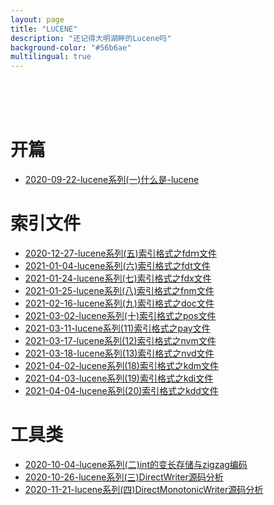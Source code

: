 ```yaml
---
layout: page
title: "LUCENE"
description: "还记得大明湖畔的Lucene吗"
background-color: "#56b6ae"
multilingual: true
---
```

<br/>
<br/>

<br/>

# 开篇

*  [2020-09-22-lucene系列(一)什么是-lucene](http://huyan.couplecoders.tech/lucene/%E6%90%9C%E7%B4%A2/2020/09/22/lucene%E7%B3%BB%E5%88%97(%E4%B8%80)%E4%BB%80%E4%B9%88%E6%98%AF-lucene/)


# 索引文件


* [2020-12-27-lucene系列(五)索引格式之fdｍ文件](http://huyan.couplecoders.tech/lucene/%E6%90%9C%E7%B4%A2%EF%BC%8C%E7%B4%A2%E5%BC%95%E6%96%87%E4%BB%B6/2020/12/27/lucene%E7%B3%BB%E5%88%97(%E4%BA%94)%E7%B4%A2%E5%BC%95%E6%A0%BC%E5%BC%8F%E4%B9%8Bfd%EF%BD%8D%E6%96%87%E4%BB%B6/)
* [2021-01-04-lucene系列(六)索引格式之fdt文件](http://huyan.couplecoders.tech/lucene/%E6%90%9C%E7%B4%A2%EF%BC%8C%E7%B4%A2%E5%BC%95%E6%96%87%E4%BB%B6/2021/01/04/lucene%E7%B3%BB%E5%88%97(%E5%85%AD)%E7%B4%A2%E5%BC%95%E6%A0%BC%E5%BC%8F%E4%B9%8Bfdt%E6%96%87%E4%BB%B6/)
* [2021-01-24-lucene系列(七)索引格式之fdx文件](http://huyan.couplecoders.tech/lucene/%E6%90%9C%E7%B4%A2/2021/01/24/lucene%E7%B3%BB%E5%88%97(%E4%B8%83)%E7%B4%A2%E5%BC%95%E6%A0%BC%E5%BC%8F%E4%B9%8Bfdx%E6%96%87%E4%BB%B6/)
* [2021-01-25-lucene系列(八)索引格式之fnm文件](http://huyan.couplecoders.tech/lucene/%E6%90%9C%E7%B4%A2/%E7%B4%A2%E5%BC%95%E6%96%87%E4%BB%B6/2021/01/25/lucene%E7%B3%BB%E5%88%97(%E5%85%AB)%E7%B4%A2%E5%BC%95%E6%A0%BC%E5%BC%8F%E4%B9%8Bfnm%E6%96%87%E4%BB%B6/)
* [2021-02-16-lucene系列(九)索引格式之doc文件](http://huyan.couplecoders.tech/lucene/%E6%90%9C%E7%B4%A2/%E7%B4%A2%E5%BC%95%E6%96%87%E4%BB%B6/2021/02/16/lucene%E7%B3%BB%E5%88%97(%E4%B9%9D)%E7%B4%A2%E5%BC%95%E6%A0%BC%E5%BC%8F%E4%B9%8Bdoc%E6%96%87%E4%BB%B6/)
* [2021-03-02-lucene系列(十)索引格式之pos文件](http://huyan.couplecoders.tech/lucene/%E6%90%9C%E7%B4%A2/%E7%B4%A2%E5%BC%95%E6%96%87%E4%BB%B6/2021/03/02/lucene%E7%B3%BB%E5%88%97(%E5%8D%81)%E7%B4%A2%E5%BC%95%E6%A0%BC%E5%BC%8F%E4%B9%8Bpos%E6%96%87%E4%BB%B6/)
* [2021-03-11-lucene系列(11)索引格式之pay文件](http://huyan.couplecoders.tech/lucene/%E6%90%9C%E7%B4%A2/%E7%B4%A2%E5%BC%95%E6%96%87%E4%BB%B6/2021/03/11/lucene%E7%B3%BB%E5%88%97(11)%E7%B4%A2%E5%BC%95%E6%A0%BC%E5%BC%8F%E4%B9%8Bpay%E6%96%87%E4%BB%B6/)
* [2021-03-17-lucene系列(12)索引格式之nvm文件](http://huyan.couplecoders.tech/lucene/%E6%90%9C%E7%B4%A2%EF%BC%8C%E7%B4%A2%E5%BC%95%E6%96%87%E4%BB%B6/2021/03/17/lucene%E7%B3%BB%E5%88%97(12)%E7%B4%A2%E5%BC%95%E6%A0%BC%E5%BC%8F%E4%B9%8Bnvm%E6%96%87%E4%BB%B6/)
* [2021-03-18-lucene系列(13)索引格式之nvd文件](http://huyan.couplecoders.tech/lucene/%E6%90%9C%E7%B4%A2%EF%BC%8C%E7%B4%A2%E5%BC%95%E6%96%87%E4%BB%B6/2021/03/18/lucene%E7%B3%BB%E5%88%97(13)%E7%B4%A2%E5%BC%95%E6%A0%BC%E5%BC%8F%E4%B9%8Bnvd%E6%96%87%E4%BB%B6/)
* [2021-04-02-lucene系列(18)索引格式之kdm文件](http://huyan.couplecoders.tech/lucene/%E6%90%9C%E7%B4%A2%EF%BC%8C%E7%B4%A2%E5%BC%95%E6%96%87%E4%BB%B6/2021/04/02/lucene%E7%B3%BB%E5%88%97(18)%E7%B4%A2%E5%BC%95%E6%A0%BC%E5%BC%8F%E4%B9%8Bkdm%E6%96%87%E4%BB%B6/)
* [2021-04-03-lucene系列(19)索引格式之kdi文件](http://huyan.couplecoders.tech/lucene/%E6%90%9C%E7%B4%A2%EF%BC%8C%E7%B4%A2%E5%BC%95%E6%96%87%E4%BB%B6/2021/04/03/lucene%E7%B3%BB%E5%88%97(19)%E7%B4%A2%E5%BC%95%E6%A0%BC%E5%BC%8F%E4%B9%8Bkdi%E6%96%87%E4%BB%B6/)
* [2021-04-04-lucene系列(20)索引格式之kdd文件](http://huyan.couplecoders.tech/lucene/%E6%90%9C%E7%B4%A2%EF%BC%8C%E7%B4%A2%E5%BC%95%E6%96%87%E4%BB%B6/2021/04/04/lucene%E7%B3%BB%E5%88%97(20)%E7%B4%A2%E5%BC%95%E6%A0%BC%E5%BC%8F%E4%B9%8Bkdd%E6%96%87%E4%BB%B6/)

# 工具类

* [2020-10-04-lucene系列(二)int的变长存储与zigzag编码](http://huyan.couplecoders.tech/lucene/%E6%90%9C%E7%B4%A2%EF%BC%8Cbyte/2020/10/04/lucene%E7%B3%BB%E5%88%97(%E4%BA%8C)int%E7%9A%84%E5%8F%98%E9%95%BF%E5%AD%98%E5%82%A8%E4%B8%8Ezigzag%E7%BC%96%E7%A0%81/)
* [2020-10-26-lucene系列(三)DirectWriter源码分析](http://huyan.couplecoders.tech/lucene/%E6%90%9C%E7%B4%A2%EF%BC%8C%E6%95%B4%E6%95%B0%E7%BC%96%E7%A0%81/2020/10/26/lucene%E7%B3%BB%E5%88%97(%E4%B8%89)DirectWriter%E6%BA%90%E7%A0%81%E5%88%86%E6%9E%90/)
* [2020-11-21-lucene系列(四)DirectMonotonicWriter源码分析](http://huyan.couplecoders.tech/lucene/%E6%90%9C%E7%B4%A2/%E7%B4%A2%E5%BC%95%E6%96%87%E4%BB%B6/lucene%E5%B7%A5%E5%85%B7/2020/11/21/lucene%E7%B3%BB%E5%88%97(%E5%9B%9B)DirectMonotonicWriter%E6%BA%90%E7%A0%81%E5%88%86%E6%9E%90/)